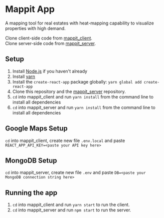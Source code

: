 # Mappit App

A mapping tool for real estates with heat-mapping capability to visualize properties with high demand.

Clone client-side code from [mappit_client](https://github.com/J-SophieCodes/mappit_client).<br />
Clone server-side code from [mappit_server](https://github.com/J-SophieCodes/mappit_server).

## Setup

1. Install [Node.js](https://nodejs.org/en/download/package-manager/) if you haven't already
1. Install [yarn](https://yarnpkg.com/en/docs/install#mac-stable)
3. Install the `create-react-app` package globally: `yarn global add create-react-app`
4. Clone this repository and the [mappit_server](https://github.com/J-SophieCodes/mappit_server) repository.
5. `cd` into mappit_client and run `yarn install` from the command line to install all dependencies
6. `cd` into mappit_server and run `yarn install` from the command line to install all dependencies

## Google Maps Setup

`cd` into mappit_client, create new file `.env.local` and paste `REACT_APP_API_KEY=<paste your API key here>`

## MongoDB Setup

`cd` into mappit_server, create new file `.env` and paste `DB=<paste your MongoDB connection string here>`

## Running the app

1. `cd` into mappit_client and run `yarn start` to run the client.
2. `cd` into mappit_server and run `npm start` to run the server.